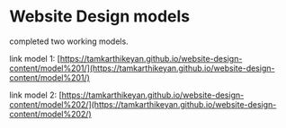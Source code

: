 # Website Design models
completed two working models.

link model 1: [https://tamkarthikeyan.github.io/website-design-content/model%201/](https://tamkarthikeyan.github.io/website-design-content/model%201/)

link model 2: [https://tamkarthikeyan.github.io/website-design-content/model%202/](https://tamkarthikeyan.github.io/website-design-content/model%202/)
